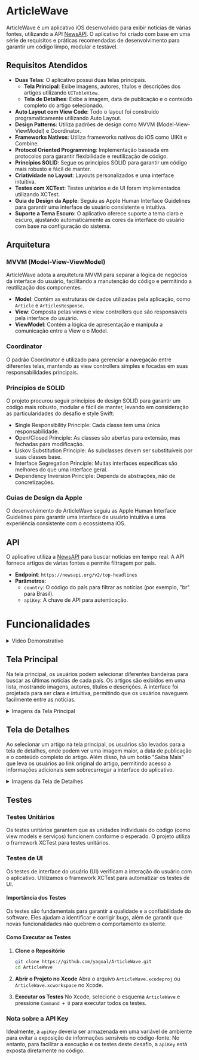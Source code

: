 # ArticleWave

ArticleWave é um aplicativo iOS desenvolvido para exibir notícias de várias fontes, utilizando a API [NewsAPI](https://newsapi.org). O aplicativo foi criado com base em uma série de requisitos e práticas recomendadas de desenvolvimento para garantir um código limpo, modular e testável.

## Requisitos Atendidos

- **Duas Telas**: O aplicativo possui duas telas principais.
  - **Tela Principal**: Exibe imagens, autores, títulos e descrições dos artigos utilizando `UITableView`.
  - **Tela de Detalhes**: Exibe a imagem, data de publicação e o conteúdo completo do artigo selecionado.
- **Auto Layout com View Code**: Todo o layout foi construído programaticamente utilizando Auto Layout.
- **Design Patterns**: Utiliza padrões de design como MVVM (Model-View-ViewModel) e Coordinator.
- **Frameworks Nativos**: Utiliza frameworks nativos do iOS como UIKit e Combine.
- **Protocol Oriented Programming**: Implementação baseada em protocolos para garantir flexibilidade e reutilização de código.
- **Princípios SOLID**: Segue os princípios SOLID para garantir um código mais robusto e fácil de manter.
- **Criatividade no Layout**: Layouts personalizados e uma interface intuitiva.
- **Testes com XCTest**: Testes unitários e de UI foram implementados utilizando XCTest.
- **Guia de Design da Apple**: Seguiu as Apple Human Interface Guidelines para garantir uma interface de usuário consistente e intuitiva.
- **Suporte a Tema Escuro**: O aplicativo oferece suporte a tema claro e escuro, ajustando automaticamente as cores da interface do usuário com base na configuração do sistema.

## Arquitetura

### MVVM (Model-View-ViewModel)
ArticleWave adota a arquitetura MVVM para separar a lógica de negócios da interface do usuário, facilitando a manutenção do código e permitindo a reutilização dos componentes.

- **Model**: Contém as estruturas de dados utilizadas pela aplicação, como `Article` e `ArticlesResponse`.
- **View**: Composta pelas views e view controllers que são responsáveis pela interface do usuário.
- **ViewModel**: Contém a lógica de apresentação e manipula a comunicação entre a View e o Model.

### Coordinator
O padrão Coordinator é utilizado para gerenciar a navegação entre diferentes telas, mantendo as view controllers simples e focadas em suas responsabilidades principais.

### Princípios de SOLID
O projeto procurou seguir princípios de design SOLID para garantir um código mais robusto, modular e fácil de manter, levando em consideração as particularidades do desafio e style Swift:

- **S**ingle Responsibility Principle: Cada classe tem uma única responsabilidade.
- **O**pen/Closed Principle: As classes são abertas para extensão, mas fechadas para modificação.
- **L**iskov Substitution Principle: As subclasses devem ser substituíveis por suas classes base.
- **I**nterface Segregation Principle: Muitas interfaces específicas são melhores do que uma interface geral.
- **D**ependency Inversion Principle: Dependa de abstrações, não de concretizações.

### Guias de Design da Apple
O desenvolvimento do ArticleWave seguiu as Apple Human Interface Guidelines para garantir uma interface de usuário intuitiva e uma experiência consistente com o ecossistema iOS.

## API

O aplicativo utiliza a [NewsAPI](https://newsapi.org) para buscar notícias em tempo real. A API fornece artigos de várias fontes e permite filtragem por país.

- **Endpoint**: `https://newsapi.org/v2/top-headlines`
- **Parâmetros**:
  - `country`: O código do país para filtrar as notícias (por exemplo, "br" para Brasil).
  - `apiKey`: A chave de API para autenticação.

# Funcionalidades

<details>
<summary>Video Demonstrativo</summary>
<br>
<div align="center">
  <a href="https://github.com/yagoal/ArticleWave/assets/85469576/78f49c3e-3cf0-41c2-9c71-f6f700067602">
    <video src="https://github.com/yagoal/ArticleWave/assets/85469576/78f49c3e-3cf0-41c2-9c71-f6f700067602" alt="Video Demonstrativo" />
  </a>
</div>

</details>

## Tela Principal
Na tela principal, os usuários podem selecionar diferentes bandeiras para buscar as últimas notícias de cada país. Os artigos são exibidos em uma lista, mostrando imagens, autores, títulos e descrições. A interface foi projetada para ser clara e intuitiva, permitindo que os usuários naveguem facilmente entre as notícias.

<details>
<summary>Imagens da Tela Principal</summary>
<br>
<p float="left">
  <img src="https://github.com/yagoal/ArticleWave/assets/85469576/47f58ef3-2ba3-4560-bec3-80403d884f6e" width="30%" />
  <img src="https://github.com/yagoal/ArticleWave/assets/85469576/ecaa4a59-193a-4fcb-88d8-fd39d635ef6d" width="30%" />
</p>

</details>

## Tela de Detalhes
Ao selecionar um artigo na tela principal, os usuários são levados para a tela de detalhes, onde podem ver uma imagem maior, a data de publicação e o conteúdo completo do artigo. Além disso, há um botão "Saiba Mais" que leva os usuários ao link original do artigo, permitindo acesso a informações adicionais sem sobrecarregar a interface do aplicativo.

<details>
<summary>Imagens da Tela de Detalhes</summary>
<br>
<p float="left">
  <img src="https://github.com/yagoal/ArticleWave/assets/85469576/f3cd8ad6-fd03-4c51-affe-e66655afa816" width="30%" />
  <img src="https://github.com/yagoal/ArticleWave/assets/85469576/037939b4-2c14-4ae4-a83a-c3d66463c8e2" width="30%" />
</p>

</details>


## Testes

### Testes Unitários
Os testes unitários garantem que as unidades individuais do código (como view models e serviços) funcionem conforme o esperado. O projeto utiliza o framework XCTest para testes unitários.

### Testes de UI
Os testes de interface do usuário (UI) verificam a interação do usuário com o aplicativo. Utilizamos o framework XCTest para automatizar os testes de UI.

#### Importância dos Testes
Os testes são fundamentais para garantir a qualidade e a confiabilidade do software. Eles ajudam a identificar e corrigir bugs, além de garantir que novas funcionalidades não quebrem o comportamento existente.

#### Como Executar os Testes

1. **Clone o Repositório**
   ```sh
   git clone https://github.com/yagoal/ArticleWave.git
   cd ArticleWave
   ```

2. **Abrir o Projeto no Xcode**
   Abra o arquivo `ArticleWave.xcodeproj` ou `ArticleWave.xcworkspace` no Xcode.

3. **Executar os Testes**
   No Xcode, selecione o esquema `ArticleWave` e pressione `Command + U` para executar todos os testes.

### Nota sobre a API Key
Idealmente, a `apiKey` deveria ser armazenada em uma variável de ambiente para evitar a exposição de informações sensíveis no código-fonte. No entanto, para facilitar a execução e os testes deste desafio, a `apiKey` está exposta diretamente no código.
